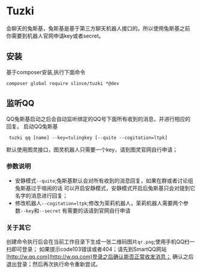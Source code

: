 # Tuzki

会聊天的兔斯基，兔斯基是基于第三方聊天机器人接口的。所以使用兔斯基之前
你需要到机器人官网申请key或者secret。

## 安装

基于composer安装,执行下面命令
```
composer global require slince/tuzki *@dev
```

## 监听QQ
QQ兔斯基启动之后会自动监听绑定的QQ号下面所有收到的消息，并进行相应的回复。
启动QQ兔斯基
```
 tuzki qq [name] --key=tulingkey [--quite --cogitation=ltpk]
```
默认使用图灵接口，图灵机器人只需要一个key，请到图灵官网自行申请；

### 参数说明
- 安静模式`--quite`;兔斯基默认会对所有收到的消息回复，如果在群或者讨论组兔斯基过于喧闹的话
可以开启安静模式，安静模式开启后兔斯基只会对提到它名字的消息进行回复；
- 修改机器人`--cogitation=ltpk`;修改为茉莉机器人，茉莉机器人需要两个参数`--key`和`--secret`
有需要的话请到官网自行申请

### 关于其它
创建命令执行后会在当前工作目录下生成一张二维码图片`qr.png`;使用手机QQ扫一扫即可登录；
如果提示code103错误或者404；请先到SmartQQ网站[http://w.qq.com](http://w.qq.com)登录之后确认能否正常收发消息；
确认之后退出登录；然后再次执行命令重新尝试。
